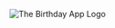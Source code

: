 <!-- # The Birthday App
![The Birthday App Logo](Untitled design.png"image Title")

 [![The Birthday App Logo](
https://ibb.co/yq7R3Vb)](anchor link)
 -->

![The Birthday App Logo](https://ibb.co/yq7R3Vb)
